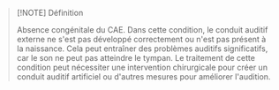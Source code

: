 

>[!NOTE] Définition
> 
>Absence congénitale du CAE. Dans cette condition, le conduit auditif externe ne s'est pas développé correctement ou n'est pas présent à la naissance. Cela peut entraîner des problèmes auditifs significatifs, car le son ne peut pas atteindre le tympan. Le traitement de cette condition peut nécessiter une intervention chirurgicale pour créer un conduit auditif artificiel ou d'autres mesures pour améliorer l'audition.